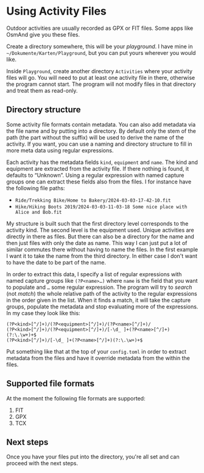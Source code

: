 # Using Activity Files

Outdoor activities are usually recorded as GPX or FIT files. Some apps like OsmAnd give you these files.

Create a directory somewhere, this will be your _playground_. I have mine in `~/Dokumente/Karten/Playground`, but you can put yours wherever you would like.

Inside `Playground`, create another directory `Activities` where your activity files will go. You will need to put at least one activity file in there, otherwise the program cannot start. The program will not modify files in that directory and treat them as read-only.

## Directory structure

Some activity file formats contain metadata. You can also add metadata via the file name and by putting into a directory. By default only the stem of the path (the part without the suffix) will be used to derive the name of the activity. If you want, you can use a naming and directory structure to fill in more meta data using regular expressions.

Each activity has the metadata fields `kind`, `equipment` and `name`. The kind and equipment are extracted from the activity file. If there nothing is found, it defaults to “Unknown”. Using a regular expression with named capture groups one can extract these fields also from the files. I for instance have the following file paths:

- `Ride/Trekking Bike/Home to Bakery/2024-03-03-17-42-10.fit`
- `Hike/Hiking Boots 2019/2024-03-03-11-03-18 Some nice place with Alice and Bob.fit`

My structure is built such that the first directory level corresponds to the activity kind. The second level is the equipment used. Unique activities are directly in there as files. But there can also be a directory for the name and then just files with only the date as name. This way I can just put a lot of similar commutes there without having to name the files. In the first example I want it to take the name from the third directory. In either case I don't want to have the date to be part of the name.

In order to extract this data, I specify a list of regular expressions with named capture groups like `(?P<name>…)` where `name` is the field that you want to populate and `…` some regular expression. The program will try to _search_ (not _match_) the whole relative path of the activity to the regular expressions in the order given in the list. When it finds a match, it will take the capture groups, populate the metadata and stop evaluating more of the expressions. In my case they look like this:

```
(?P<kind>[^/]+)/(?P<equipment>[^/]+)/(?P<name>[^/]+)/
(?P<kind>[^/]+)/(?P<equipment>[^/]+)/[-\d_ ]+(?P<name>[^/]+)(?:\.\w+)+$
(?P<kind>[^/]+)/[-\d_ ]+(?P<name>[^/]+)(?:\.\w+)+$
```

Put something like that at the top of your `config.toml` in order to extract metadata from the files and have it override metadata from the within the files.

## Supported file formats

At the moment the following file formats are supported:

1. FIT
2. GPX
3. TCX

## Next steps

Once you have your files put into the directory, you're all set and can proceed with the next steps.